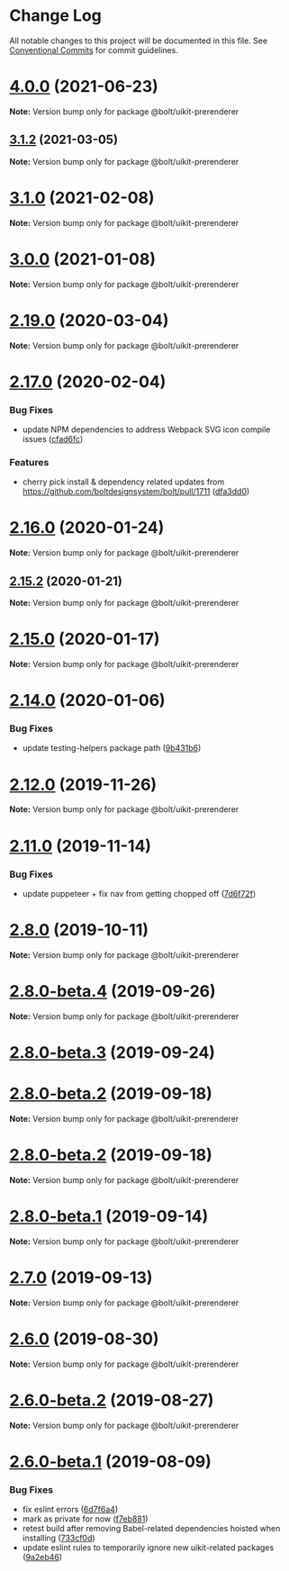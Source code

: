 # Change Log

All notable changes to this project will be documented in this file.
See [Conventional Commits](https://conventionalcommits.org) for commit guidelines.

# [4.0.0](https://github.com/Tribex/prerenderer/compare/v4.0.0-beta-4...v4.0.0) (2021-06-23)

**Note:** Version bump only for package @bolt/uikit-prerenderer





## [3.1.2](https://github.com/Tribex/prerenderer/compare/v3.1.1...v3.1.2) (2021-03-05)

**Note:** Version bump only for package @bolt/uikit-prerenderer





# [3.1.0](https://github.com/Tribex/prerenderer/compare/v2.31.2...v3.1.0) (2021-02-08)

**Note:** Version bump only for package @bolt/uikit-prerenderer





# [3.0.0](https://github.com/Tribex/prerenderer/compare/v2.29.3...v3.0.0) (2021-01-08)

**Note:** Version bump only for package @bolt/uikit-prerenderer





# [2.19.0](https://github.com/Tribex/prerenderer/compare/v2.18.1...v2.19.0) (2020-03-04)

**Note:** Version bump only for package @bolt/uikit-prerenderer





# [2.17.0](https://github.com/Tribex/prerenderer/compare/v2.16.3...v2.17.0) (2020-02-04)


### Bug Fixes

* update NPM dependencies to address Webpack SVG icon compile issues ([cfad6fc](https://github.com/Tribex/prerenderer/commit/cfad6fc99349d39cec2df583117bda64bda04020))


### Features

* cherry pick install & dependency related updates from https://github.com/boltdesignsystem/bolt/pull/1711 ([dfa3dd0](https://github.com/Tribex/prerenderer/commit/dfa3dd08d19a109736f64faef851e5516e3941e0))





# [2.16.0](https://github.com/Tribex/prerenderer/compare/v2.15.2...v2.16.0) (2020-01-24)

**Note:** Version bump only for package @bolt/uikit-prerenderer





## [2.15.2](https://github.com/Tribex/prerenderer/compare/v2.15.1...v2.15.2) (2020-01-21)

**Note:** Version bump only for package @bolt/uikit-prerenderer





# [2.15.0](https://github.com/Tribex/prerenderer/compare/v2.14.3...v2.15.0) (2020-01-17)

**Note:** Version bump only for package @bolt/uikit-prerenderer





# [2.14.0](https://github.com/Tribex/prerenderer/compare/v2.13.3...v2.14.0) (2020-01-06)


### Bug Fixes

* update testing-helpers package path ([9b431b6](https://github.com/Tribex/prerenderer/commit/9b431b6))





# [2.12.0](https://github.com/Tribex/prerenderer/compare/v2.11.4...v2.12.0) (2019-11-26)

**Note:** Version bump only for package @bolt/uikit-prerenderer





# [2.11.0](https://github.com/Tribex/prerenderer/compare/v2.10.0...v2.11.0) (2019-11-14)


### Bug Fixes

* update puppeteer + fix nav from getting chopped off ([7d6f72f](https://github.com/Tribex/prerenderer/commit/7d6f72f))





# [2.8.0](https://github.com/Tribex/prerenderer/compare/v2.8.0-beta.6...v2.8.0) (2019-10-11)

**Note:** Version bump only for package @bolt/uikit-prerenderer





# [2.8.0-beta.4](https://github.com/Tribex/prerenderer/compare/v2.8.0-beta.3...v2.8.0-beta.4) (2019-09-26)

**Note:** Version bump only for package @bolt/uikit-prerenderer





# [2.8.0-beta.3](https://github.com/Tribex/prerenderer/compare/v2.7.1...v2.8.0-beta.3) (2019-09-24)



# [2.8.0-beta.2](https://github.com/Tribex/prerenderer/compare/v2.7.0...v2.8.0-beta.2) (2019-09-18)

**Note:** Version bump only for package @bolt/uikit-prerenderer





# [2.8.0-beta.2](https://github.com/Tribex/prerenderer/compare/v2.7.0...v2.8.0-beta.2) (2019-09-18)

**Note:** Version bump only for package @bolt/uikit-prerenderer





# [2.8.0-beta.1](https://github.com/Tribex/prerenderer/compare/v2.7.0...v2.8.0-beta.1) (2019-09-14)

**Note:** Version bump only for package @bolt/uikit-prerenderer





# [2.7.0](https://github.com/Tribex/prerenderer/compare/v2.6.0...v2.7.0) (2019-09-13)

**Note:** Version bump only for package @bolt/uikit-prerenderer





# [2.6.0](https://github.com/Tribex/prerenderer/compare/v2.6.0-beta.2...v2.6.0) (2019-08-30)

**Note:** Version bump only for package @bolt/uikit-prerenderer





# [2.6.0-beta.2](https://github.com/Tribex/prerenderer/compare/v2.6.0-beta.1...v2.6.0-beta.2) (2019-08-27)

**Note:** Version bump only for package @bolt/uikit-prerenderer





# [2.6.0-beta.1](https://github.com/Tribex/prerenderer/compare/v2.5.6...v2.6.0-beta.1) (2019-08-09)


### Bug Fixes

* fix eslint errors ([6d7f6a4](https://github.com/Tribex/prerenderer/commit/6d7f6a4))
* mark as private for now ([f7eb881](https://github.com/Tribex/prerenderer/commit/f7eb881))
* retest build after removing Babel-related dependencies hoisted when installing ([733cf0d](https://github.com/Tribex/prerenderer/commit/733cf0d))
* update eslint rules to temporarily ignore new uikit-related packages ([9a2eb46](https://github.com/Tribex/prerenderer/commit/9a2eb46))
